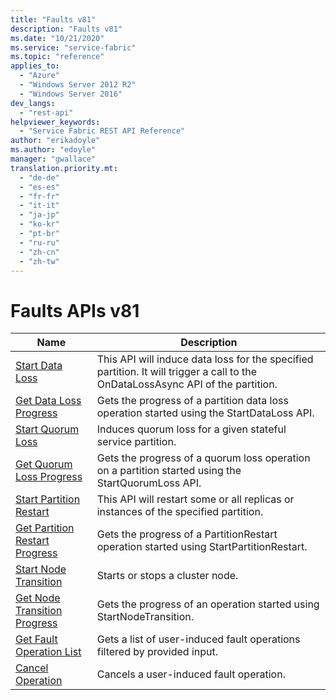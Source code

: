 ```yaml
---
title: "Faults v81"
description: "Faults v81"
ms.date: "10/21/2020"
ms.service: "service-fabric"
ms.topic: "reference"
applies_to: 
  - "Azure"
  - "Windows Server 2012 R2"
  - "Windows Server 2016"
dev_langs: 
  - "rest-api"
helpviewer_keywords: 
  - "Service Fabric REST API Reference"
author: "erikadoyle"
ms.author: "edoyle"
manager: "gwallace"
translation.priority.mt: 
  - "de-de"
  - "es-es"
  - "fr-fr"
  - "it-it"
  - "ja-jp"
  - "ko-kr"
  - "pt-br"
  - "ru-ru"
  - "zh-cn"
  - "zh-tw"
---
```

# Faults APIs v81

| Name | Description |
| --- | --- |
| [Start Data Loss](sfclient-v81-api-startdataloss.md) | This API will induce data loss for the specified partition. It will trigger a call to the OnDataLossAsync API of the partition.<br/> |
| [Get Data Loss Progress](sfclient-v81-api-getdatalossprogress.md) | Gets the progress of a partition data loss operation started using the StartDataLoss API.<br/> |
| [Start Quorum Loss](sfclient-v81-api-startquorumloss.md) | Induces quorum loss for a given stateful service partition.<br/> |
| [Get Quorum Loss Progress](sfclient-v81-api-getquorumlossprogress.md) | Gets the progress of a quorum loss operation on a partition started using the StartQuorumLoss API.<br/> |
| [Start Partition Restart](sfclient-v81-api-startpartitionrestart.md) | This API will restart some or all replicas or instances of the specified partition.<br/> |
| [Get Partition Restart Progress](sfclient-v81-api-getpartitionrestartprogress.md) | Gets the progress of a PartitionRestart operation started using StartPartitionRestart.<br/> |
| [Start Node Transition](sfclient-v81-api-startnodetransition.md) | Starts or stops a cluster node.<br/> |
| [Get Node Transition Progress](sfclient-v81-api-getnodetransitionprogress.md) | Gets the progress of an operation started using StartNodeTransition.<br/> |
| [Get Fault Operation List](sfclient-v81-api-getfaultoperationlist.md) | Gets a list of user-induced fault operations filtered by provided input.<br/> |
| [Cancel Operation](sfclient-v81-api-canceloperation.md) | Cancels a user-induced fault operation.<br/> |

